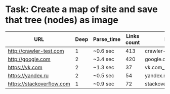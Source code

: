 # Task: Create a map of site and save that tree (nodes) as image

| URL | Deep | Parse_time | Links count       | Filename                                     |
|---|---------------|------------|-----------|---------------------------------------------|
|http://crawler-test.com  | 1 | ~0.6 sec | 413     | crawler-test.com_1.png  |
|http://google.com  | 2 | ~3.4 sec | 420     | google.com_2.png  |
|https://vk.com  | 2 | ~1.3 sec |  37    | vk.com_2.png  |
|https://yandex.ru  | 2 | ~0.5 sec | 54     | yandex.ru_2.png  |
|https://stackoverflow.com  | 1 | ~0.9 sec | 72     | stackoverflow.com_1.png  |
